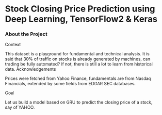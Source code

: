 # Stock Closing Price Prediction using Deep Learning, TensorFlow2 & Keras

### About the Project

Context

This dataset is a playground for fundamental and technical analysis. It is said that 30% of traffic on stocks is already generated by machines, can trading be fully automated? If not, there is still a lot to learn from historical data.
Acknowledgements

Prices were fetched from Yahoo Finance, fundamentals are from Nasdaq Financials, extended by some fields from EDGAR SEC databases.

Goal

Let us build a model based on GRU to predict the closing price of a stock, say of YAHOO.
